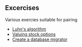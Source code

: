 ## Excercises

Various exercies suitable for pairing

 - [Luhn's algorithm](/luhns-algorithm/README.md)
 - [Valuing stock options](/options/README.md)
 - [Create a database migrator](/dbdeploy/README.md)